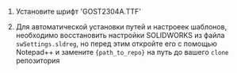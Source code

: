 1) Установите шрифт 'GOST2304A.TTF'

2) Для автоматической установки путей и настроеек шаблонов, необходимо восстановить настройки SOLIDWORKS из файла `swSettings.sldreg`, но перед этим откройте его с помощью Notepad++ и замените `{path_to_repo}` на путь до вашего `clone` репозитория

